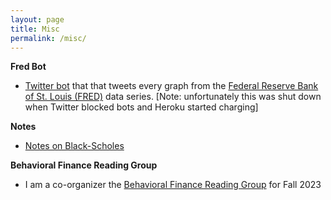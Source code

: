 ```yaml
---
layout: page
title: Misc
permalink: /misc/
---
```



**Fred Bot**
* <a href="https://www.twitter.com/everyFREDgraph">Twitter bot</a> that that tweets every graph from the <a href="https://fred.stlouisfed.org">Federal Reserve Bank of St. Louis (FRED)</a> data series. [Note: unfortunately this was shut down when Twitter blocked bots and Heroku started charging]

**Notes**
* <a href="https://benmarrow.com/pdfs/black_scholes.pdf">Notes on Black-Scholes</a>

**Behavioral Finance Reading Group**
* I am a co-organizer the <a href="https://sites.google.com/view/behavioral-finance-group/">Behavioral Finance Reading Group</a> for Fall 2023